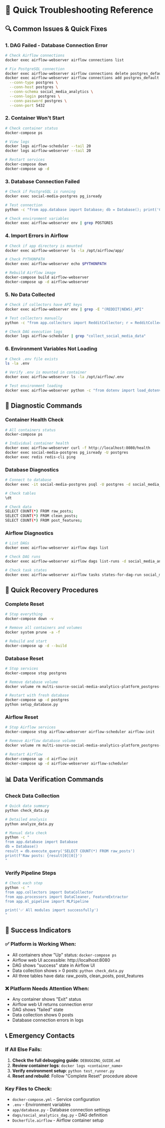 # 🚨 Quick Troubleshooting Reference

## 🔍 Common Issues & Quick Fixes

### 1. **DAG Failed - Database Connection Error**
```bash
# Check Airflow connections
docker exec airflow-webserver airflow connections list

# Fix PostgreSQL connection
docker exec airflow-webserver airflow connections delete postgres_default
docker exec airflow-webserver airflow connections add postgres_default \
  --conn-type postgres \
  --conn-host postgres \
  --conn-schema social_media_analytics \
  --conn-login postgres \
  --conn-password postgres \
  --conn-port 5432
```

### 2. **Container Won't Start**
```bash
# Check container status
docker-compose ps

# View logs
docker logs airflow-scheduler --tail 20
docker logs airflow-webserver --tail 20

# Restart services
docker-compose down
docker-compose up -d
```

### 3. **Database Connection Failed**
```bash
# Check if PostgreSQL is running
docker exec social-media-postgres pg_isready

# Test connection
python -c "from app.database import Database; db = Database(); print('Connected!')"

# Check environment variables
docker exec airflow-webserver env | grep POSTGRES
```

### 4. **Import Errors in Airflow**
```bash
# Check if app directory is mounted
docker exec airflow-webserver ls -la /opt/airflow/app/

# Check PYTHONPATH
docker exec airflow-webserver echo $PYTHONPATH

# Rebuild Airflow image
docker-compose build airflow-webserver
docker-compose up -d airflow-webserver
```

### 5. **No Data Collected**
```bash
# Check if collectors have API keys
docker exec airflow-webserver env | grep -E "(REDDIT|NEWS)_API"

# Test collectors manually
python -c "from app.collectors import RedditCollector; r = RedditCollector(); print('Reddit OK')"

# Check DAG execution logs
docker logs airflow-scheduler | grep "collect_social_media_data"
```

### 6. **Environment Variables Not Loading**
```bash
# Check .env file exists
ls -la .env

# Verify .env is mounted in container
docker exec airflow-webserver ls -la /opt/airflow/.env

# Test environment loading
docker exec airflow-webserver python -c "from dotenv import load_dotenv; load_dotenv(); import os; print(os.getenv('REDDIT_CLIENT_ID'))"
```

## 🔧 Diagnostic Commands

### Container Health Check
```bash
# All containers status
docker-compose ps

# Individual container health
docker exec airflow-webserver curl -f http://localhost:8080/health
docker exec social-media-postgres pg_isready -U postgres
docker exec redis redis-cli ping
```

### Database Diagnostics
```bash
# Connect to database
docker exec -it social-media-postgres psql -U postgres -d social_media_analytics

# Check tables
\dt

# Check data
SELECT COUNT(*) FROM raw_posts;
SELECT COUNT(*) FROM clean_posts;
SELECT COUNT(*) FROM post_features;
```

### Airflow Diagnostics
```bash
# List DAGs
docker exec airflow-webserver airflow dags list

# Check DAG runs
docker exec airflow-webserver airflow dags list-runs -d social_media_analytics

# Check task states
docker exec airflow-webserver airflow tasks states-for-dag-run social_media_analytics <run_id>
```

## 🚀 Quick Recovery Procedures

### Complete Reset
```bash
# Stop everything
docker-compose down -v

# Remove all containers and volumes
docker system prune -a -f

# Rebuild and start
docker-compose up -d --build
```

### Database Reset
```bash
# Stop services
docker-compose stop postgres

# Remove database volume
docker volume rm multi-source-social-media-analytics-platform_postgres-data

# Restart with fresh database
docker-compose up -d postgres
python setup_database.py
```

### Airflow Reset
```bash
# Stop Airflow services
docker-compose stop airflow-webserver airflow-scheduler airflow-init

# Remove Airflow database volume
docker volume rm multi-source-social-media-analytics-platform_postgres-data

# Restart Airflow
docker-compose up -d airflow-init
docker-compose up -d airflow-webserver airflow-scheduler
```

## 📊 Data Verification Commands

### Check Data Collection
```bash
# Quick data summary
python check_data.py

# Detailed analysis
python analyze_data.py

# Manual data check
python -c "
from app.database import Database
db = Database()
result = db.execute_query('SELECT COUNT(*) FROM raw_posts')
print(f'Raw posts: {result[0][0]}')
"
```

### Verify Pipeline Steps
```bash
# Check each step
python -c "
from app.collectors import DataCollector
from app.processors import DataCleaner, FeatureExtractor
from app.ml_pipeline import MLPipeline

print('✅ All modules import successfully')
"
```

## 🎯 Success Indicators

### ✅ Platform is Working When:
- All containers show "Up" status: `docker-compose ps`
- Airflow web UI accessible: http://localhost:8080
- DAG shows "success" state in Airflow UI
- Data collection shows > 0 posts: `python check_data.py`
- All three tables have data: raw_posts, clean_posts, post_features

### ❌ Platform Needs Attention When:
- Any container shows "Exit" status
- Airflow web UI returns connection error
- DAG shows "failed" state
- Data collection shows 0 posts
- Database connection errors in logs

## 📞 Emergency Contacts

### If All Else Fails:
1. **Check the full debugging guide**: `DEBUGGING_GUIDE.md`
2. **Review container logs**: `docker logs <container_name>`
3. **Verify environment setup**: `python test_runner.py`
4. **Reset and rebuild**: Follow "Complete Reset" procedure above

### Key Files to Check:
- `docker-compose.yml` - Service configuration
- `.env` - Environment variables
- `app/database.py` - Database connection settings
- `dags/social_analytics_dag.py` - DAG definition
- `Dockerfile.airflow` - Airflow container setup
